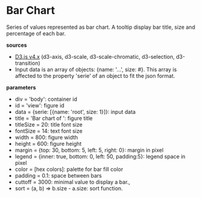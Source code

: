 # Bar Chart
Series of values represented as bar chart. A tooltip display bar title, size and percentage of each bar.

**sources**
* [D3.js v4.x](https://github.com/d3/d3/blob/master/API.md) (d3-axis, d3-scale, d3-scale-chromatic, d3-selection, d3-transition)
* Input data is an array of objects: {name: '...', size: #}. This array is affected to the property 'serie' of an object to fit the json format.

**parameters**
* div = 'body': container id
* id = 'view': figure id
* data = {serie: [{name: 'root', size: 1}]}: input data
* title = 'Bar chart of ': figure title
* titleSize = 20: title font size
* fontSize = 14: text font size
* width = 800: figure width
* height = 600: figure height
* margin = {top: 30, bottom: 5, left: 5, right: 0}: margin in pixel
* legend = {inner: true, bottom: 0, left: 50, padding:5}: legend space in pixel
* color = [hex colors]: palette for bar fill color
* padding = 0.1: space between bars
* cuttoff = 3000: minimal value to display a bar.,
* sort = (a, b) => b.size - a.size: sort function.
